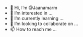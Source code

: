 - 👋 Hi, I’m @Jaanamarm
- 👀 I’m interested in ...
- 🌱 I’m currently learning ...
- 💞️ I’m looking to collaborate on ...
- 📫 How to reach me ...

<!---
Jaanamarm/Jaanamarm is a ✨ special ✨ repository because its `README.md` (this file) appears on your GitHub profile.
You can click the Preview link to take a look at your changes.
--->
